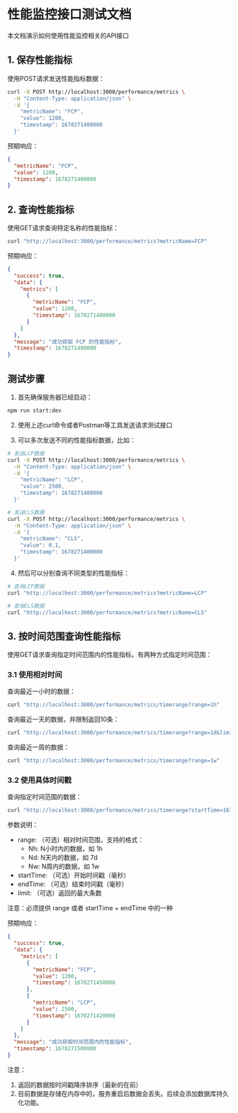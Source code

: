 # 性能监控接口测试文档

本文档演示如何使用性能监控相关的API接口

## 1. 保存性能指标

使用POST请求发送性能指标数据：

```bash
curl -X POST http://localhost:3000/performance/metrics \
  -H "Content-Type: application/json" \
  -d '{
    "metricName": "FCP",
    "value": 1200,
    "timestamp": 1678271400000
  }'
```

预期响应：

```json
{
  "metricName": "FCP",
  "value": 1200,
  "timestamp": 1678271400000
}
```

## 2. 查询性能指标

使用GET请求查询特定名称的性能指标：

```bash
curl "http://localhost:3000/performance/metrics?metricName=FCP"
```

预期响应：

```json
{
  "success": true,
  "data": {
    "metrics": [
      {
        "metricName": "FCP",
        "value": 1200,
        "timestamp": 1678271400000
      }
    ]
  },
  "message": "成功获取 FCP 的性能指标",
  "timestamp": 1678271400000
}
```

## 测试步骤

1. 首先确保服务器已经启动：

```bash
npm run start:dev
```

2. 使用上述curl命令或者Postman等工具发送请求测试接口

3. 可以多次发送不同的性能指标数据，比如：

```bash
# 发送LCP数据
curl -X POST http://localhost:3000/performance/metrics \
  -H "Content-Type: application/json" \
  -d '{
    "metricName": "LCP",
    "value": 2500,
    "timestamp": 1678271400000
  }'

# 发送CLS数据
curl -X POST http://localhost:3000/performance/metrics \
  -H "Content-Type: application/json" \
  -d '{
    "metricName": "CLS",
    "value": 0.1,
    "timestamp": 1678271400000
  }'
```

4. 然后可以分别查询不同类型的性能指标：

```bash
# 查询LCP数据
curl "http://localhost:3000/performance/metrics?metricName=LCP"

# 查询CLS数据
curl "http://localhost:3000/performance/metrics?metricName=CLS"
```

## 3. 按时间范围查询性能指标

使用GET请求查询指定时间范围内的性能指标。有两种方式指定时间范围：

### 3.1 使用相对时间

查询最近一小时的数据：

```bash
curl "http://localhost:3000/performance/metrics/timerange?range=1h"
```

查询最近一天的数据，并限制返回10条：

```bash
curl "http://localhost:3000/performance/metrics/timerange?range=1d&limit=10"
```

查询最近一周的数据：

```bash
curl "http://localhost:3000/performance/metrics/timerange?range=1w"
```

### 3.2 使用具体时间戳

查询指定时间范围的数据：

```bash
curl "http://localhost:3000/performance/metrics/timerange?startTime=1678271400000&endTime=1678271500000&limit=10"
```

参数说明：

- range: （可选）相对时间范围，支持的格式：
  - Nh: N小时内的数据，如 1h
  - Nd: N天内的数据，如 7d
  - Nw: N周内的数据，如 1w
- startTime: （可选）开始时间戳（毫秒）
- endTime: （可选）结束时间戳（毫秒）
- limit: （可选）返回的最大条数

注意：必须提供 range 或者 startTime + endTime 中的一种

预期响应：

```json
{
  "success": true,
  "data": {
    "metrics": [
      {
        "metricName": "FCP",
        "value": 1200,
        "timestamp": 1678271450000
      },
      {
        "metricName": "LCP",
        "value": 2500,
        "timestamp": 1678271420000
      }
    ]
  },
  "message": "成功获取时间范围内的性能指标",
  "timestamp": 1678271500000
}
```

注意：

1. 返回的数据按时间戳降序排序（最新的在前）
2. 目前数据是存储在内存中的，服务重启后数据会丢失。后续会添加数据库持久化功能。
